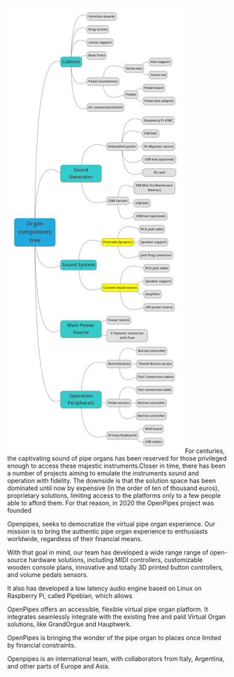 ![](doc/images/image19.png)
For centuries, the captivating sound of pipe organs has been reserved for those privileged enough to access these majestic instruments.Closer in time, there has been a number of projects aiming to emulate the instruments sound and operation with fidelity. The downside is that the solution space has been dominated until now by expensive (in the order of ten of thousand euros), proprietary solutions, limiting access to the platforms only to a few people able to afford them. For that reason, in 2020 the OpenPipes project was founded 

Openpipes, seeks to democratize the virtual pipe organ experience. Our mission is to bring the authentic pipe organ experience to enthusiasts worldwide, regardless of their financial means.

With that goal in mind, our team has developed a wide range range of open-source hardware solutions, including MIDI controllers, customizable wooden console plans, innovative and totally 3D printed button controllers, and volume pedals sensors.

It also has developed a low latency audio engine based on Linux on Raspberry Pi, called Pipebian, which allows 

OpenPipes offers an accessible, flexible virtual pipe organ platform. It integrates seamlessly integrate with the existing free and paid Virtual Organ solutions, like GrandOrgue and Hauptwerk.

OpenPipes is bringing the wonder of the pipe organ to places once limited by financial constraints.

Openpipes is an international team, with collaborators from Italy, Argentina, and other parts of Europe and Asia.
